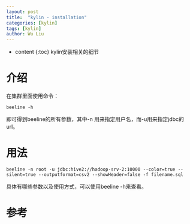 ```yaml
---
layout: post
title:  "kylin - installation"
categories: [kylin]
tags: [kylin]
author: Wu Liu
---
```


* content
{:toc}
kylin安装相关的细节




# 介绍
在集群里面使用命令：
```
beeline -h
```
即可得到beeline的所有参数，其中-n 用来指定用户名，而-u用来指定jdbc的url。

# 用法
```
beeline -n root -u jdbc:hive2://hadoop-srv-2:10000 --color=true --silent=true --outputformat=csv2 --showHeader=false -f filename.sql
```

具体有哪些参数以及使用方式，可以使用beeline -h来查看。

# 参考
